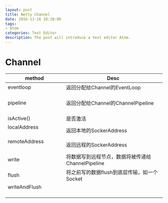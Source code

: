 ```yaml
---
layout: post
title: Netty Channel
date: 2016-11-16 10:20:00
tags:
- Atom
categories: Text Editor
description: The post will introduce a text editor Atom.
---
```




# Channel

|          method                     |                      Desc                                 |
| ----------------------------------- | --------------------------------------------------------- |
| eventloop                           | 返回分配给Channel的EventLoop                                |
| pipeline                            | 返回分配给Channel的ChannelPipeline                          |
| isActive()                          | 是否激活                                                   |
| localAddress                        | 返回本地的SockerAddress                                     |
| remoteAddress                       | 返回远程的SockerAddress                                     |
| write                               | 将数据写到远程节点，数据将被传递给ChannelPipeline              |
| flush                               | 将之前写的数据flush到底层传输，如一个Socket                     |
| writeAndFlush                       |                                                           |

